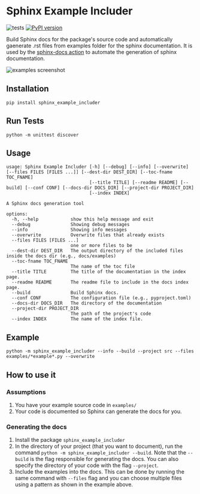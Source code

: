 # Sphinx Example Includer

![tests](../../actions/workflows/python-package.yml/badge.svg)
[![PyPI version](https://badge.fury.io/py/sphinx-example-includer.svg?kill-cache=1)](https://badge.fury.io/py/sphinx-example-includer)

Build Sphinx docs for the package's source code and 
automatically gaenerate .rst files from examples folder for the sphinx documentation. It is used by the 
[sphinx-docs action](https://github.com/marketplace/actions/sphinx-docs) to automate
the generation of sphinx documentation.

![examples screenshot](examples-screenshot.png)

## Installation
```
pip install sphinx_example_includer
```

## Run Tests
```
python -m unittest discover
```

## Usage
```
usage: Sphinx Example Includer [-h] [--debug] [--info] [--overwrite] [--files FILES [FILES ...]] [--dest-dir DEST_DIR] [--toc-fname TOC_FNAME]
                               [--title TITLE] [--readme README] [--build] [--conf CONF] [--docs-dir DOCS_DIR] [--project-dir PROJECT_DIR]
                               [--index INDEX]

A Sphinx docs generation tool

options:
  -h, --help            show this help message and exit
  --debug               Showing debug messages
  --info                Showing info messages
  --overwrite           Overwrite files that already exists
  --files FILES [FILES ...]
                        one or more files to be
  --dest-dir DEST_DIR   The output directory of the included files inside the docs dir (e.g., docs/examples)
  --toc-fname TOC_FNAME
                        The name of the toc file
  --title TITLE         The title of the documentation in the index page.
  --readme README       The readme file to include in the docs index page.
  --build               Build Sphinx docs.
  --conf CONF           The configuration file (e.g., pyproject.toml)
  --docs-dir DOCS_DIR   The directory of the documentation
  --project-dir PROJECT_DIR
                        The path of the project's code
  --index INDEX         The name of the index file.
```

## Example
```
python -m sphinx_example_includer --info --build --project src --files examples/*example*.py --overwrite
```

## How to use it

### Assumptions
1. You have your example source code in `examples/`
2. Your code is documented so Sphinx can generate the docs for you.

### Generating the docs
1. Install the package `sphinx_example_includer`
2. In the directory of your project (that you want to document), run the command 
`python -m sphinx_example_includer --build`. Note that the `--build` is the flag responsible for generating 
the docs. You can also specify the directory of your code with the flag `--project`.
3. Include the examples into the docs. This can be done by running the same command with 
`--files` flag and you can choose multiple files using a pattern as shown in the example above.
